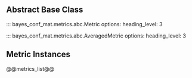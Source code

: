 ## Abstract Base Class

::: bayes_conf_mat.metrics.abc.Metric
    options:
        heading_level: 3

::: bayes_conf_mat.metrics.abc.AveragedMetric
    options:
        heading_level: 3

## Metric Instances

@@metrics_list@@
